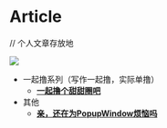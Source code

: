 # Article
// 个人文章存放地

![](https://raw.githubusercontent.com/razerdp/Article/3ca218d0fb3f05c77473f90173bf0004ee010cbb/pics/cover.jpg)

* 一起撸系列（写作一起撸，实际单撸）
  * [**一起撸个甜甜圈吧**](https://github.com/razerdp/Article/blob/master/%E4%B8%80%E8%B5%B7%E6%92%B8%E4%B8%AA%E7%94%9C%E7%94%9C%E5%9C%88.md)
* 其他
  * [**亲，还在为PopupWindow烦恼吗**](https://github.com/razerdp/Article/blob/master/%E4%BA%B2%EF%BC%8C%E8%BF%98%E5%9C%A8%E4%B8%BAPopupWindow%E7%83%A6%E6%81%BC%E5%90%97.md)

